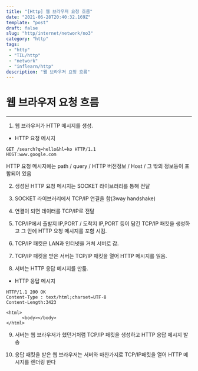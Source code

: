 ```yaml
---
title: "[Http] 웹 브라우저 요청 흐름"
date: "2021-06-28T20:40:32.169Z"
template: "post"
draft: false
slug: "http/internet/network/no3"
category: "http"
tags:
 - "http"
 - "TIL/http"
 - "network"
 - "inflearn/http"
description: "웹 브라우저 요청 흐름"
---
```


# 웹 브라우저 요청 흐름
- - - - 


1. 웹 브라우저가 HTTP 메시지를 생성.

+ HTTP 요청 메시지
```
GET /search?q=hello&hl=ko HTTP/1.1
HOST:www.google.com
```
HTTP 요청 메시지에는 path / query / HTTP 버전정보 / Host / 그 밖의 정보등이 포함되어 있음

2. 생성된 HTTP 요청 메시지는 SOCKET 라이브러리를 통해 전달

3. SOCKET 라이브러리에서 TCP/IP 연결을 함(3way handshake)

4. 연결이 되면 데이터를 TCP/IP로 전달

5. TCP/IP에서 출발지 IP,PORT / 도착지 IP,PORT 등이 담긴 TCP/IP 패킷을 생성하고 그 안에 HTTP 요청 메시지를 포함 시킴.

6. TCP/IP 패킷은 LAN과 인터넷을 거쳐 서버로 감.

7. TCP/IP 패킷을 받은 서버는 TCP/IP 패킷을 열어 HTTP 메시지를 읽음.

8. 서버는 HTTP 응답 메시지를 만듦.

+ HTTP 응답 메시지
```
HTTP/1.1 200 OK
Content-Type : text/html;charset=UTF-8
Content-Length:3423

<html>
      <body></body>
</html>
```

9. 서버는 웹 브라우저가 했던거처럼 TCP/IP 패킷을 생성하고 HTTP 응답 메시지 발송

10. 응답 패킷을 받은 웹 브라우저는 서버와 마찬가지로 TCP/IP패킷을 열어 HTTP 메시지를 렌더링 한다
